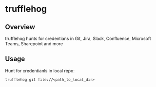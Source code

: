 # trufflehog

## Overview

trufflehog hunts for credentians in Git, Jira, Slack, Confluence, Microsoft Teams, Sharepoint and more

## Usage

Hunt for credentianls in local repo:

	trufflehog git file://<path_to_local_dir>